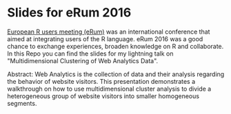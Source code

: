 # Slides for eRum 2016
[European R users meeting (eRum)](http://erum.ue.poznan.pl/) was an international conference that aimed at integrating users of the R language. eRum 2016 was a good chance to exchange experiences, broaden knowledge on R and collaborate. In this Repo you can find the slides for my lightning talk on "Multidimensional Clustering of Web Analytics Data".

Abstract: Web Analytics is the collection of data and their analysis regarding the behavior of website visitors. This presentation demonstrates a walkthrough on how to use multidimensional cluster analysis to divide a heterogeneous group of website visitors into smaller homogeneous segments.

